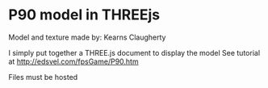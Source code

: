 # P90 model in THREEjs 

Model and texture made by: Kearns Claugherty

I simply put together a THREE.js document to display the model
See tutorial at http://edsvel.com/fpsGame/P90.htm

Files must be hosted
